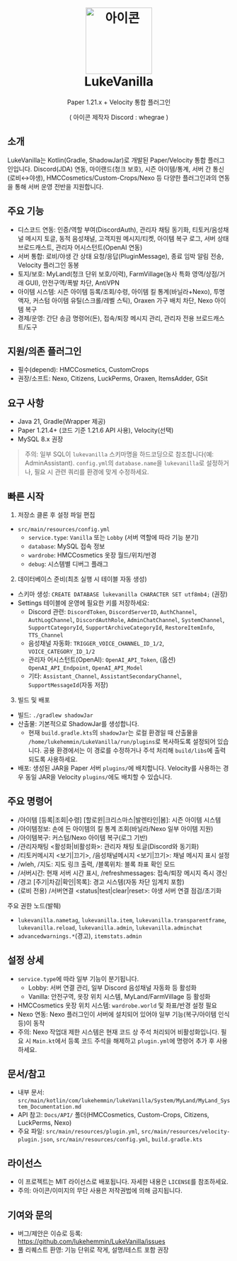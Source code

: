 <div align="center">

# <img src="https://i.ibb.co/5WRSpzjQ/2.png" alt="아이콘" width="150" height="150"/></br> LukeVanilla
Paper 1.21.x + Velocity 통합 플러그인</br>

( 아이콘 제작자 Discord : whegrae )

</div>

## 소개
LukeVanilla는 Kotlin(Gradle, ShadowJar)로 개발된 Paper/Velocity 통합 플러그인입니다. Discord(JDA) 연동, 마이랜드(청크 보호), 시즌 아이템/통계, 서버 간 통신(로비↔야생), HMCCosmetics/Custom-Crops/Nexo 등 다양한 플러그인과의 연동을 통해 서버 운영 전반을 지원합니다.

## 주요 기능
- 디스코드 연동: 인증/역할 부여(DiscordAuth), 관리자 채팅 동기화, 티토커/음성채널 메시지 토글, 동적 음성채널, 고객지원 메시지/티켓, 아이템 복구 로그, 서버 상태 브로드캐스트, 관리자 어시스턴트(OpenAI 연동)
- 서버 통합: 로비/야생 간 상태 요청/응답(PluginMessage), 종료 임박 알림 전송, Velocity 플러그인 동봉
- 토지/보호: MyLand(청크 단위 보호/이력), FarmVillage(농사 특화 영역/상점/거래 GUI), 안전구역/폭발 차단, AntiVPN
- 아이템 시스템: 시즌 아이템 등록/조회/수령, 아이템 킬 통계(바닐라+Nexo), 투명 액자, 커스텀 아이템 유틸(스크롤/레벨 스틱), Oraxen 가구 배치 차단, Nexo 아이템 복구
- 경제/운영: 간단 송금 명령어(돈), 접속/퇴장 메시지 관리, 관리자 전용 브로드캐스트/도구

## 지원/의존 플러그인
- 필수(depend): HMCCosmetics, CustomCrops
- 권장/소프트: Nexo, Citizens, LuckPerms, Oraxen, ItemsAdder, GSit

## 요구 사항
- Java 21, Gradle(Wrapper 제공)
- Paper 1.21.4+ (코드 기준 1.21.6 API 사용), Velocity(선택)
- MySQL 8.x 권장

> 주의: 일부 SQL이 `lukevanilla` 스키마명을 하드코딩으로 참조합니다(예: AdminAssistant). `config.yml`의 `database.name`을 `lukevanilla`로 설정하거나, 필요 시 관련 쿼리를 환경에 맞게 수정하세요.

## 빠른 시작
1) 저장소 클론 후 설정 파일 편집
- `src/main/resources/config.yml`
  - `service.type`: `Vanilla` 또는 `Lobby` (서버 역할에 따라 기능 분기)
  - `database`: MySQL 접속 정보
  - `wardrobe`: HMCCosmetics 옷장 월드/위치/반경
  - `debug`: 시스템별 디버그 플래그

2) 데이터베이스 준비(최초 실행 시 테이블 자동 생성)
- 스키마 생성: `CREATE DATABASE lukevanilla CHARACTER SET utf8mb4;` (권장)
- Settings 테이블에 운영에 필요한 키를 저장하세요:
  - Discord 관련: `DiscordToken`, `DiscordServerID`, `AuthChannel`, `AuthLogChannel`, `DiscordAuthRole`, `AdminChatChannel`, `SystemChannel`, `SupportCategoryId`, `SupportArchiveCategoryId`, `RestoreItemInfo`, `TTS_Channel`
  - 음성채널 자동화: `TRIGGER_VOICE_CHANNEL_ID_1/2`, `VOICE_CATEGORY_ID_1/2`
  - 관리자 어시스턴트(OpenAI): `OpenAI_API_Token`, (옵션) `OpenAI_API_Endpoint`, `OpenAI_API_Model`
  - 기타: `Assistant_Channel`, `AssistantSecondaryChannel`, `SupportMessageId`(자동 저장)

3) 빌드 및 배포
- 빌드: `./gradlew shadowJar`
- 산출물: 기본적으로 ShadowJar를 생성합니다.
  - 현재 `build.gradle.kts`의 `shadowJar`는 로컬 환경일 때 산출물을 `/home/lukehemmin/LukeVanilla/run/plugins`로 복사하도록 설정되어 있습니다. 공용 환경에서는 이 경로를 수정하거나 주석 처리해 `build/libs`에 출력되도록 사용하세요.
- 배포: 생성된 JAR을 Paper 서버 `plugins/`에 배치합니다. Velocity를 사용하는 경우 동일 JAR을 Velocity `plugins/`에도 배치할 수 있습니다.

## 주요 명령어
- /아이템 [등록|조회|수령] [할로윈|크리스마스|발렌타인|봄]: 시즌 아이템 시스템
- /아이템정보: 손에 든 아이템의 킬 통계 조회(바닐라/Nexo 일부 아이템 지원)
- /아이템복구: 커스텀/Nexo 아이템 복구(로그 기반)
- /관리자채팅 <활성화|비활성화>: 관리자 채팅 토글(Discord와 동기화)
- /티토커메시지 <보기|끄기>, /음성채널메시지 <보기|끄기>: 채널 메시지 표시 설정
- /wleh, /지도: 지도 링크 출력, /블록위치: 블록 좌표 확인 모드
- /서버시간: 현재 서버 시간 표시, /refreshmessages: 접속/퇴장 메시지 즉시 갱신
- /경고 [주기|차감|확인|목록]: 경고 시스템(자동 차단 임계치 포함)
- (로비 전용) /서버연결 <status|test|clear|reset>: 야생 서버 연결 점검/초기화

주요 권한 노드(발췌)
- `lukevanilla.nametag`, `lukevanilla.item`, `lukevanilla.transparentframe`, `lukevanilla.reload`, `lukevanilla.admin`, `lukevanilla.adminchat`
- `advancedwarnings.*`(경고), `itemstats.admin`

## 설정 상세
- `service.type`에 따라 일부 기능이 분기됩니다.
  - Lobby: 서버 연결 관리, 일부 Discord 음성채널 자동화 등 활성화
  - Vanilla: 안전구역, 옷장 위치 시스템, MyLand/FarmVillage 등 활성화
- HMCCosmetics 옷장 위치 시스템: `wardrobe.world` 및 좌표/반경 설정 필요
- Nexo 연동: Nexo 플러그인이 서버에 설치되어 있어야 일부 기능(복구/아이템 인식 등)이 동작
- 주의: Nexo 작업대 제한 시스템은 현재 코드 상 주석 처리되어 비활성화입니다. 필요 시 `Main.kt`에서 등록 코드 주석을 해제하고 `plugin.yml`에 명령어 추가 후 사용하세요.

## 문서/참고
- 내부 문서: `src/main/kotlin/com/lukehemmin/lukeVanilla/System/MyLand/MyLand_System_Documentation.md`
- API 참고: `Docs/API/` 폴더(HMCCosmetics, Custom-Crops, Citizens, LuckPerms, Nexo)
- 주요 파일: `src/main/resources/plugin.yml`, `src/main/resources/velocity-plugin.json`, `src/main/resources/config.yml`, `build.gradle.kts`

## 라이선스
- 이 프로젝트는 MIT 라이선스로 배포됩니다. 자세한 내용은 `LICENSE`를 참조하세요.
- 주의: 아이콘/이미지의 무단 사용은 저작권법에 의해 금지됩니다.

## 기여와 문의
- 버그/제안은 이슈로 등록: https://github.com/lukehemmin/LukeVanilla/issues
- 풀 리퀘스트 환영: 기능 단위로 작게, 설명/테스트 포함 권장
